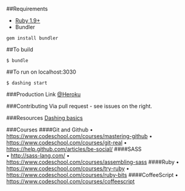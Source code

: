 
##Requirements
* [Ruby 1.9+](https://www.ruby-lang.org/en/downloads/) 
* Bundler 
```
gem install bundler
```
##To build
```
$ bundle
```
##To run on localhost:3030
```
$ dashing start
```

###Production Link
[@Heroku](http://kitchen-dashboard.herokuapp.com)

###Contributing
Via pull request - see issues on the right.

###Resources
[Dashing basics](http://dashing.io/)

###Courses
####Git and Github
•	https://www.codeschool.com/courses/mastering-github
•	https://www.codeschool.com/courses/git-real
•	https://help.github.com/articles/be-social/
####SASS	
•	http://sass-lang.com/
•	https://www.codeschool.com/courses/assembling-sass
####Ruby
•	https://www.codeschool.com/courses/try-ruby
•	https://www.codeschool.com/courses/ruby-bits
####CoffeeScript
•	https://www.codeschool.com/courses/coffeescript
